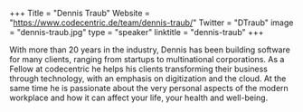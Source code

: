 +++
Title = "Dennis Traub"
Website = "https://www.codecentric.de/team/dennis-traub/"
Twitter = "DTraub"
image = "dennis-traub.jpg"
type = "speaker"
linktitle = "dennis-traub"
+++

With more than 20 years in the industry, Dennis has been building software for many clients, ranging from startups to multinational corporations. As a Fellow at codecentric he helps his clients transforming their business through technology, with an emphasis on digitization and the cloud. At the same time he is passionate about the very personal aspects of the modern workplace and how it can affect your life, your health and well-being.
